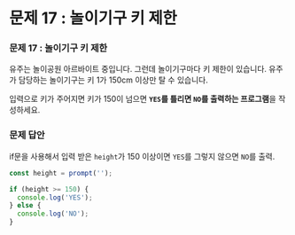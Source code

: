 # 문제 17 : 놀이기구 키 제한

### 문제 17 : 놀이기구 키 제한

유주는 놀이공원 아르바이트 중입니다. 그런데 놀이기구마다 키 제한이 있습니다. 유주가 담당하는 놀이기구는 키 1가 150cm 이상만 탈 수 있습니다.

입력으로 키가 주어지면 키가 150이 넘으면 **`YES`를 틀리면 `NO`를 출력하는 프로그램**을 작성하세요.

###  문제 답안

if문을 사용해서 입력 받은  `height`가 150 이상이면 `YES`를 그렇지 않으면 `NO`를 출력.

```javascript
const height = prompt('');

if (height >= 150) {
  console.log('YES');
} else {
  console.log('NO');
}
```

